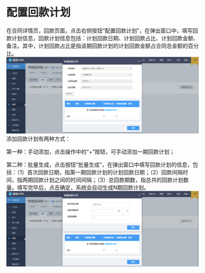 # 配置回款计划

在合同详情页，回款页面，点击右侧按钮“配置回款计划”，在弹出窗口中，填写回款计划信息，回款计划信息包括：计划回款日期、计划回款占比、计划回款金额、备注。其中，计划回款占比是指该期回款计划的计划回款金额占合同总金额的百分比。![](/assets/配置回款计划1)添加回款计划有两种方式：

第一种：手动添加，点击操作中的“+”按钮，可手动添加一期回款计划；

第二种：批量生成，点击按钮“批量生成”，在弹出窗口中填写回款计划的信息，包括：（1）首次回款日期，指第一期回款计划的计划回款日期；（2）回款间隔时间，指两期回款计划之间的时间间隔；（3）总回款期数，指总共的回款计划数量。填写完毕后，点击确定，系统会自动生成N期回款计划。![](/assets/配置回款计划2)

